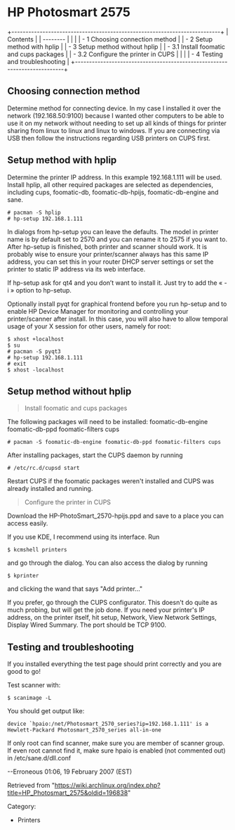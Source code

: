 HP Photosmart 2575
==================

  

+--------------------------------------------------------------------------+
| Contents                                                                 |
| --------                                                                 |
|                                                                          |
| -   1 Choosing connection method                                         |
| -   2 Setup method with hplip                                            |
| -   3 Setup method without hplip                                         |
|     -   3.1 Install foomatic and cups packages                           |
|     -   3.2 Configure the printer in CUPS                                |
|                                                                          |
| -   4 Testing and troubleshooting                                        |
+--------------------------------------------------------------------------+

Choosing connection method
--------------------------

Determine method for connecting device. In my case I installed it over
the network (192.168.50:9100) because I wanted other computers to be
able to use it on my network without needing to set up all kinds of
things for printer sharing from linux to linux and linux to windows. If
you are connecting via USB then follow the instructions regarding USB
printers on CUPS first.

Setup method with hplip
-----------------------

Determine the printer IP address. In this example 192.168.1.111 will be
used. Install hplip, all other required packages are selected as
dependencies, including cups, foomatic-db, foomatic-db-hpijs,
foomatic-db-engine and sane.

    # pacman -S hplip
    # hp-setup 192.168.1.111

In dialogs from hp-setup you can leave the defaults. The model in
printer name is by default set to 2570 and you can rename it to 2575 if
you want to. After hp-setup is finished, both printer and scanner should
work. It is probably wise to ensure your printer/scanner always has this
same IP address, you can set this in your router DHCP server settings or
set the printer to static IP address via its web interface.

If hp-setup ask for qt4 and you don’t want to install it. Just try to
add the « -i » option to hp-setup.

Optionally install pyqt for graphical frontend before you run hp-setup
and to enable HP Device Manager for monitoring and controlling your
printer/scanner after install. In this case, you will also have to allow
temporal usage of your X session for other users, namely for root:

    $ xhost +localhost
    $ su
    # pacman -S pyqt3
    # hp-setup 192.168.1.111
    # exit
    $ xhost -localhost

Setup method without hplip
--------------------------

> Install foomatic and cups packages

The following packages will need to be installed: foomatic-db-engine
foomatic-db-ppd foomatic-filters cups

    # pacman -S foomatic-db-engine foomatic-db-ppd foomatic-filters cups

After installing packages, start the CUPS daemon by running

    # /etc/rc.d/cupsd start

Restart CUPS if the foomatic packages weren't installed and CUPS was
already installed and running.

> Configure the printer in CUPS

Download the HP-PhotoSmart_2570-hpijs.ppd and save to a place you can
access easily.

If you use KDE, I recommend using its interface. Run

    $ kcmshell printers

and go through the dialog. You can also access the dialog by running

    $ kprinter

and clicking the wand that says "Add printer..."

If you prefer, go through the CUPS configurator. This doesn't do quite
as much probing, but will get the job done. If you need your printer's
IP address, on the printer itself, hit setup, Network, View Network
Settings, Display Wired Summary. The port should be TCP 9100.

Testing and troubleshooting
---------------------------

If you installed everything the test page should print correctly and you
are good to go!

Test scanner with:

    $ scanimage -L

You should get output like:

    device `hpaio:/net/Photosmart_2570_series?ip=192.168.1.111' is a Hewlett-Packard Photosmart_2570_series all-in-one

If only root can find scanner, make sure you are member of scanner
group. If even root cannot find it, make sure hpaio is enabled (not
commented out) in /etc/sane.d/dll.conf

--Erroneous 01:06, 19 February 2007 (EST)

Retrieved from
"https://wiki.archlinux.org/index.php?title=HP_Photosmart_2575&oldid=196838"

Category:

-   Printers
